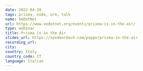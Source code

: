 ```yaml
---
date: 2022-04-29
tags: prisma, node, orm, talk
name: XeDotNet
url: https://www.xedotnet.org/eventi/prisma-is-in-the-air/
type: webinar
title: Prisma is in the Air
slides_url: https://speakerdeck.com/puppo/prisma-in-the-air
recording_url:
city:
country: Italy
country_code: IT
language: Italian
---
```


